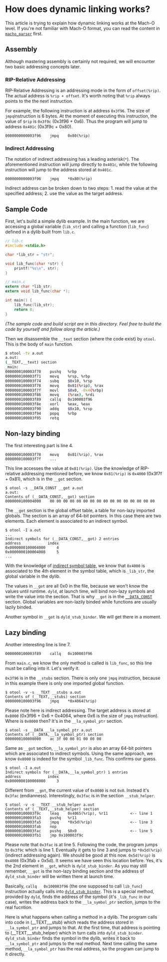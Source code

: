 # How does dynamic linking works?

This article is trying to explain how dynamic linking works at the Mach-O level. If you're not familiar with Mach-O format, you can read the content in [`macho_parser`](https://github.com/qyang-nj/llios/tree/main/macho_parser) first.

## Assembly
Although mastering assembly is certainly not required, we will encounter two basic addressing concepts later.

### RIP-Relative Addressing
RIP-Relative Addressing is an addressing mode in the form of `offset(%rip)`. The actual address is `%rip + offset`. It's worth noting that `%rip` always points to the the next instruction.

For example, the following instruction is at address `0x3f96`. The size of `jmpq`instruction is 6 bytes. At the moment of executing this instruction, the value of `$rip` is `0x3f9c` (0x3f96 + 0x6). Thus the program will jump to address `0x401c` (0x3f9c + 0x80).
```
0000000000003f96    jmpq    0x80(%rip)
```

### Indirect Addressing
The notation of indirect addressing has a leading asterisk(`*`). The aforementioned instruction will jump directly to `0x401c`, while the following instruction will jump to the address stored at `0x401c`.
```
0000000000003f96    jmpq    *0x80(%rip)
```
Indirect address can be broken down to two steps: 1. read the value at the specified address; 2. use the value as the target address.

## Sample Code
First, let's build a simple dylib example. In the main function, we are accessing a global variable (`lib_str`) and calling a function (`lib_func`) defined in a dylib built from `lib.c`.

```c
// lib.c
#include <stdio.h>

char *lib_str = "str";

void lib_func(char *str) {
    printf("%s\n", str);
}

```

``` c
// main.c
extern char *lib_str;
extern void lib_func(char *);

int main() {
    lib_func(lib_str);
    return 0;
}
```
*(The sample code and build script are in this directory. Feel free to build the code by yourself and follow along the article.)*

Then we disassemble the `__text` section (where the code exist) by `otool`. This is the body of `main` function.

``` bash
$ otool -tv a.out
a.out:
(__TEXT,__text) section
_main:
0000000100003f70	pushq	%rbp
0000000100003f71	movq	%rsp, %rbp
0000000100003f74	subq	$0x10, %rsp
0000000100003f78	movq	0x81(%rip), %rax
0000000100003f7f	movl	$0x0, -0x4(%rbp)
0000000100003f86	movq	(%rax), %rdi
0000000100003f89	callq	0x100003f96
0000000100003f8e	xorl	%eax, %eax
0000000100003f90	addq	$0x10, %rsp
0000000100003f94	popq	%rbp
0000000100003f95	retq
```

## Non-lazy binding
The first interesting part is line 4.
```
0000000100003f78    movq    0x81(%rip), %rax
0000000100003f7f    ...
```
This line  accesses the value at `0x81(%rip)`. Use the knowledge of RIP-relative addressing mentioned before, we know `0x81(%rip)` is `0x4000` (0x3f7f + 0x81), which is in the `__got` section.

```
$ otool -s __DATA_CONST __got a.out
a.out:
Contents of (__DATA_CONST,__got) section
0000000100004000	00 00 00 00 00 00 00 00 00 00 00 00 00 00 00 00
```

The `__got` section is the global offset table, a table for non-lazy imported globals. The section is an array of 64-bit pointers. In this case there are two elements. Each element is associated to an indirect symbol.

```
$ otool -I a.out
...
Indirect symbols for (__DATA_CONST,__got) 2 entries
address            index
0x0000000100004000     4
0x0000000100004008     5
...
```

With the knowledge of [indirect symbol table](https://github.com/qyang-nj/llios/tree/main/macho_parser#indirect-symbol-table), we know that `0x4000` is associated to the 4th element in the symbol table, which is `_lib_str`, the global variable in the dylib.

The values in `__got` are all 0x0 in the file, because we won't know the values until runtime. `dyld`, at launch time, will bind non-lazy symbols and write the value into the section. That is why `__got` is in the [`__DATA_CONST`](../macho_parser#__data_const) section. Global variables are non-lazily binded while functions are usually lazily binded.

Another symbol in `__got` is `dyld_stub_binder`. We will get there in a moment.


## Lazy binding
Another interesting line is line 7.
```
0000000100003f89	callq	0x100003f96
```
From `main.c`, we know the only method is called is `lib_func`, so this line must be calling into it. Let's verify it.

`0x3f96` is in the `__stubs` section. There is only one `jmpq` instruction, because in this example there is only one imported global function.
```
$ otool -v -s __TEXT __stubs a.out
Contents of (__TEXT,__stubs) section
0000000100003f96	jmpq	*0x4064(%rip)
```

Please note here is indirect addressing. The target address is stored at `0x8000` (0x3f96 + 0x6 + 0x4064, where 0x6 is the size of `jmpq` instruction). Where is `0x8000` then? It's in the `__la_symbol_ptr` section.
```
$ otool -s __DATA __la_symbol_ptr a.out
Contents of (__DATA,__la_symbol_ptr) section
0000000100008000	ac 3f 00 00 01 00 00 00
```

Same as `__got` section, `__la_symbol_ptr` is also an array 64-bit pointers which are associated to indirect symbols. Using the same approach, we know `0x8000` is indeed for the symbol `_lib_func`. This confirms our guess.
```
$ otool -I a.out
Indirect symbols for (__DATA,__la_symbol_ptr) 1 entries
address            index
0x0000000100008000     3
```

Different from `__got`, the current value of `0x8000` is not `0x0`. Instead it's `0x3fac` (endianness). Interestingly, `0x3fac` is in the section `__stub_helper`.
```
$ otool -v -s __TEXT __stub_helper a.out
Contents of (__TEXT,__stub_helper) section
0000000100003f9c	leaq	0x4065(%rip), %r11          <-- line 1
0000000100003fa3	pushq	%r11
0000000100003fa5	jmpq	*0x5d(%rip)                 <-- line 3
0000000100003fab	nop
0000000100003fac	pushq	$0x0                        <-- line 5
0000000100003fb1	jmp	0x100003f9c
```
Please note that `0x3fac` is at line 5. Following the code, the program jumps to `0x3f9c` which is line 1. Eventually it gets to line 3 and jumps to `*0x5d(%rip)` (indirect addressing again). We should be good at this now. `0x5d(%rip)` is `0x4008` (0x3fab + 0x5d). It seems we have seen this location before. Yes, it's the 2nd element in `__got`, which is `dyld_stub_binder`. As you may still remember, `__got` is the non-lazy binding section and the address of `dyld_stub_binder` will be written there at launch time.

Basically, `callq	0x100003f96` (the one supposed to call `lib_func`) instruction actually calls into [`dyld_stub_binder`](https://opensource.apple.com/source/dyld/dyld-195.5/src/dyld_stub_binder.s.auto.html). This is a special method, provided by `dyld`, finds the address of the symbol (it's `_lib_func` in our case), writes the address back to the `__la_symbol_ptr` section, jumps to the real fucntion.

Here is what happens when calling a method in a dylib. The program calls into code in (__TEXT,__stub) which reads the address stored in `__la_symbol_ptr` and jumps to that. At the first time, that address is pointing to (__TEXT,__stub_helper) which in turn calls into `dyld_stub_binder`. `dyld_stub_binder` finds the symbol in the dylib, writes it back to `__la_symbol_ptr` and jumps to the real method. Next time calling the same method, `__la_symbol_ptr` has the real address, so the program can jump to it directly.
